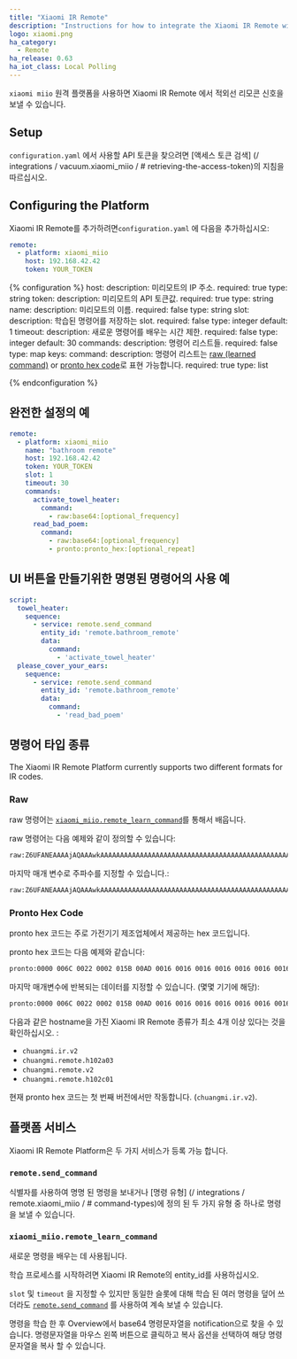 ```yaml
---
title: "Xiaomi IR Remote"
description: "Instructions for how to integrate the Xiaomi IR Remote within Home Assistant."
logo: xiaomi.png
ha_category:
  - Remote
ha_release: 0.63
ha_iot_class: Local Polling
---
```


`xiaomi miio` 원격 플랫폼을 사용하면 Xiaomi IR Remote 에서 적외선 리모콘 신호을 보낼 수 있습니다.

## Setup

`configuration.yaml` 에서 사용할 API 토큰을 찾으려면 [액세스 토큰 검색] (/ integrations / vacuum.xiaomi_miio / # retrieving-the-access-token)의 지침을 따르십시오.

## Configuring the Platform

Xiaomi IR Remote를 추가하려면`configuration.yaml` 에 다음을 추가하십시오:

```yaml
remote:
  - platform: xiaomi_miio
    host: 192.168.42.42
    token: YOUR_TOKEN
```

{% configuration %}
host:
  description: 미리모트의 IP 주소.
  required: true
  type: string
token:
  description: 미리모트의 API 토큰값.
  required: true
  type: string
name:
  description: 미리모트의 이름.
  required: false
  type: string
slot:
  description: 학습된 명령어를 저장하는 slot.
  required: false
  type: integer
  default: 1
timeout:
  description: 새로운 명령어를 배우는 시간 제한.
  required: false
  type: integer
  default: 30
commands:
  description: 명령어 리스트들.
  required: false
  type: map
  keys:
    command:
      description: 명령어 리스트는 [raw (learned command)](/integrations/remote.xiaomi_miio/#raw) or [pronto hex code](/integrations/remote.xiaomi_miio/#pronto-hex-code)로 표현 가능합니다. 
      required: true
      type: list

{% endconfiguration %}

## 완전한 설정의 예 

```yaml
remote:
  - platform: xiaomi_miio
    name: "bathroom remote"
    host: 192.168.42.42
    token: YOUR_TOKEN
    slot: 1
    timeout: 30
    commands:
      activate_towel_heater:
        command:
          - raw:base64:[optional_frequency]
      read_bad_poem:
        command:
          - raw:base64:[optional_frequency]
          - pronto:pronto_hex:[optional_repeat]
```

## UI 버튼을 만들기위한 명명된 명령어의 사용 예

```yaml
script:
  towel_heater:
    sequence:
      - service: remote.send_command
        entity_id: 'remote.bathroom_remote'
        data:
          command:
            - 'activate_towel_heater'
  please_cover_your_ears:
    sequence:
      - service: remote.send_command
        entity_id: 'remote.bathroom_remote'
        data:
          command:
            - 'read_bad_poem'
```

## 명령어 타입 종류

The Xiaomi IR Remote Platform currently supports two different formats for IR codes.

### Raw

raw 명령어는 [`xiaomi_miio.remote_learn_command`](/integrations/remote.xiaomi_miio/#xiaomi_miioremote_learn_command)를 통해서 배웁니다.

raw 명령어는 다음 예제와 같이 정의할 수 있습니다:

```bash
raw:Z6UFANEAAAAjAQAAAwkAAAAAAAAAAAAAAAAAAAAAAAAAAAAAAAAAAAAAAAAAAAAAAAAAAAAAAAAAAAAAAAAAAAAAAAAQIAE=
```

마지막 매개 변수로 주파수를 지정할 수 있습니다.:

```bash
raw:Z6UFANEAAAAjAQAAAwkAAAAAAAAAAAAAAAAAAAAAAAAAAAAAAAAAAAAAAAAAAAAAAAAAAAAAAAAAAAAAAAAAAAAAAAAQIAE=:38400
```

### Pronto Hex Code

pronto hex 코드는 주로 가전기기 제조업체에서 제공하는 hex 코드입니다.

pronto hex 코드는 다음 예제와 같습니다:

```bash
pronto:0000 006C 0022 0002 015B 00AD 0016 0016 0016 0016 0016 0016 0016 0016 0016 0016 0016 0016 0016 0016 0016 0016 0016 0041 0016 0041 0016 0041 0016 0041 0016 0041 0016 0041 0016 0041 0016 0016 0016 0016 0016 0041 0016 0016 0016 0041 0016 0016 0016 0016 0016 0016 0016 0016 0016 0041 0016 0016 0016 0041 0016 0016 0016 0041 0016 0041 0016 0041 0016 0041 0016 0623 015B 0057 0016 0E6E
```

마지막 매개변수에 반복되는 데이터를 지정할 수 있습니다. (몇몇 기기에 해당):

```bash
pronto:0000 006C 0022 0002 015B 00AD 0016 0016 0016 0016 0016 0016 0016 0016 0016 0016 0016 0016 0016 0016 0016 0016 0016 0041 0016 0041 0016 0041 0016 0041 0016 0041 0016 0041 0016 0041 0016 0016 0016 0016 0016 0041 0016 0016 0016 0041 0016 0016 0016 0016 0016 0016 0016 0016 0016 0041 0016 0016 0016 0041 0016 0016 0016 0041 0016 0041 0016 0041 0016 0041 0016 0623 015B 0057 0016 0E6E:2
```

다음과 같은 hostname을 가진 Xiaomi IR Remote 종류가 최소 4개 이상 있다는 것을 확인하십시오. : 

* `chuangmi.ir.v2`
* `chuangmi.remote.h102a03`
* `chuangmi.remote.v2`
* `chuangmi.remote.h102c01`

현재 pronto hex 코드는 첫 번째 버전에서만 작동합니다. (`chuangmi.ir.v2`).

## 플랫폼 서비스 

Xiaomi IR Remote Platform은 두 가지 서비스가 등록 가능 합니다.

### `remote.send_command`

식별자를 사용하여 명명 된 명령을 보내거나 [명령 유형] (/ integrations / remote.xiaomi_miio / # command-types)에 정의 된 두 가지 유형 중 하나로 명령을 보낼 수 있습니다.

### `xiaomi_miio.remote_learn_command`

새로운 명령을 배우는 데 사용됩니다.

학습 프로세스를 시작하려면 Xiaomi IR Remote의 entity_id를 사용하십시오.

`slot` 및 `timeout` 을 지정할 수 있지만 동일한 슬롯에 대해 학습 된 여러 명령을 덮어 쓰더라도 [`remote.send_command`](/integrations/remote.xiaomi_miio/#remotesend_command) 를 사용하여 계속 보낼 수 있습니다.

명령을 학습 한 후 Overview에서 base64 명령문자열을 notification으로 찾을 수 있습니다. 명령문자열을 마우스 왼쪽 버튼으로 클릭하고 복사 옵션을 선택하여 해당 명령문자열을 복사 할 수 있습니다.
